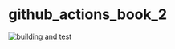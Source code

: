 # github_actions_book_2

[![building and test](https://github.com/ksnt/github_actions_book_2/actions/workflows/ci.yml/badge.svg)](https://github.com/ksnt/.github/workflows/ci.yml/badge.svg)
